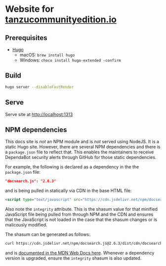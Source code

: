 # Website for [tanzucommunityedition.io](https://tanzucommunityedition.io/)

## Prerequisites

* [Hugo](https://github.com/gohugoio/hugo)
  * macOS: `brew install hugo`
  * Windows: `choco install hugo-extended -confirm`

## Build

```bash
hugo server --disableFastRender
```

## Serve

Serve site at [http://localhost:1313](http://localhost:1313)

## NPM dependencies

This docs site is _not_ an NPM module and is _not_ served using NodeJS.
It is a static Hugo site.
However, there are several NPM dependencies and there is a `package.json` file to reflect that.
This enables the maintainers to receive DependaBot security alerts through GitHub for those static dependencies.

For example, the following is declared as a dependency in the the `package.json` file:

```json
"docsearch.js": "2.6.3"
```

and is being pulled in statically via CDN in the base HTML file:

```html
<script type="text/javascript" src="https://cdn.jsdelivr.net/npm/docsearch.js@2.6.3/dist/cdn/docsearch.min.js" integrity="sha384-8uEk67aWSZHvjtAX9hf2AB+KzYcssy31vRRTi9oP81zHtyIj7PQGAykGbQpB1L2J" crossorigin="anonymous"></script>
```

Also note the `integrity` attribute.
This is the shasum value for that minified JavaScript file being pulled from through NPM and the CDN
and ensures that the JavaScript is not loaded in the case that the shasum changes or is malicously modified.

The shasum can be generated as follows:

```sh
curl https://cdn.jsdelivr.net/npm/docsearch.js@2.6.3/dist/cdn/docsearch.min.js | shasum -b -a 384 | awk '{ print $1 }' | xxd -r -p | base64
```

and is [documented in the MDN Web Docs here](https://developer.mozilla.org/en-US/docs/Web/Security/Subresource_Integrity).
Whenever a dependency version is upgraded, ensure the `integrity` shasum is also updated.
